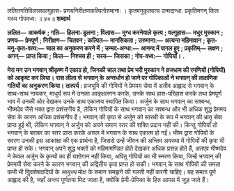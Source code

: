  

ललितगतिविलासवल्गुहास- प्रणयनिरीक्षणकल्पितोरुमाना: । कृतमनुकृतवत्य उन्मदान्धा: प्रकृतिमगन् किल यस्य गोपवध्व: ॥ ४०॥ **शब्दार्थ** 

**ललित—** **आकर्षक** **; गति—** **हिलना-डुलना** **; विलास—** **मुग्ध करनेवाले कृत्य** **; वल्गुहास—** **मधुर मुस्कान** **; प्रणय—** **प्रेमपूर्ण** **; निरीक्षण—** **चितवन** **; कल्पित—** **मानसिकता** **; उरुमाना:—** **अत्यन्त महिमावान** **; कृत-मनु-कृत-वत्य:—** **चाल का** **अनुकरण करने में** **; उन्मद-अन्धा:—** **आनन्द में पागल हुए** **; प्रकृतिम्—** **लक्षण** **; अगन्—** **प्राप्त किया** **; किल—** **निश्चय ही** **;** **यस्य—** **जिसका** **; गोप-वध्व:—** **गोपियाँ।** **.** 

**मेरा मन उन भगवान् श्रीकृष्ण में एकाग्र हो, जिनकी चाल तथा प्रेम भरी मुस्कान ने** **व्रजधाम की रमणियों (गोपियों) को आकृष्ट कर लिया।** **रास लीला से** **भगवान् के** **अन्तर्धान हो जाने पर गोपिकाओं ने भगवान् की लाक्षणिक गतियों का अनुकरण किया।** **तात्पर्य** : व्रजभूमि की गोपियों ने प्रेममय सेवा में अतीव आह्लाद से भगवान् के साथ-साथ नाचकर, माधुर्य रूप में उनका आङ्क्षलगन करके, उनके साथ हास-परिहास करके तथा प्रेमपूर्ण भाव में उनकी ओर देखकर उनके साथ एकात्श्य स्थापित किया। अर्जुन के साथ भगवान् का सश्बन्ध, भीष्मदेव जैसे भक्त द्वारा प्रशंसनीय है, लेकिन गोपियों के साथ भगवान् का सश्बन्ध और भी अधिक शुद्ध प्रेममय सेवा के कारण अधिक प्रशंसनीय है। भगवान् की कृपा से अर्जुन को सारथी के रूप में भगवान् की भ्रातृ सेवा प्राप्त हुई थी, लेकिन भगवान् ने अर्जुन को अपने समान स्तर की शक्ति प्रदान नहीं की। किन्तु गोपियाँ तो भगवान् के बराबर का स्तर प्राप्त करके असल में भगवान के साथ एकात्म हो गईं। भीष्म द्वारा गोपियों के स्मरण उनकी इस आकांक्षा की एक प्रार्थना है, जिससे उन्हें जीवन की अन्तिम अवस्था में गोपियों की कृपा भी प्राप्त हो सके। भगवान् अपने शुद्ध भक्तों को महिमामण्डित होते देखकर अधिक प्रसन्न होते हैं, अतएव भीष्मदेव ने केवल अर्जुन के कृत्यों का ही यशोगान नहीं किया, अपितु गोपियों का भी स्मरण किया, जिन्हें भगवान् की प्रेममयी सेवा करने के कारण भगवान् की अद्वितीय कृपा प्राप्त हो सकी। भगवान् के साथ गोपियों की समता कभी भी निॢवशेषवादियों के *सायुज्य* मोक्ष के समान समझने की गलती नहीं करनी चाहिए। यह समता पूर्ण आह्लाद की है, जहाँ अन्तर पूर्णतया मिट जाता है, क्योंकि प्रेमी-प्रेमिका के हित आपस में जुड़ जाते हैं। 